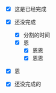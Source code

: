 - [x] 这是已经完成
- [x] 还没完成
    - [x] 分割的时间
    - [x] 恩
        - [x] 恩恩
        - [x] 恩恩
- [x] 恩
- [x] 还没完成的



